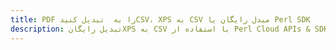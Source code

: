 ---title: PDF را به  تبدیل کنیدCSV، XPS به CSV مبدل رایگان یا Perl SDKdescription: تبدیل رایگانXPS به CSV با استفاده از Perl Cloud APIs & SDK همچنین اسناد PDF را در Cloud ایجاد، ویرایش و رندر کنید.---